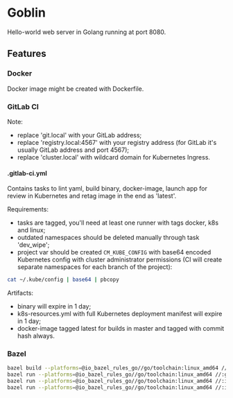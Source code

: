 # Goblin

Hello-world web server in Golang running at port 8080.

## Features

### Docker

Docker image might be created with Dockerfile.

### GitLab CI

Note:

* replace 'git.local' with your GitLab address;
* replace 'registry.local:4567' with your registry address (for GitLab it's usually GitLab address and port 4567);
* replace 'cluster.local' with wildcard domain for Kubernetes Ingress.

#### .gitlab-ci.yml

Contains tasks to lint yaml, build binary, docker-image, launch app for review in Kubernetes and retag image in the end as 'latest'.

Requirements:

* tasks are tagged, you'll need at least one runner with tags docker, k8s and linux;
* outdated namespaces should be deleted manually through task 'dev_wipe';
* project var should be created `CM_KUBE_CONFIG` with base64 encoded Kubernetes config with cluster administrator permissions (CI will create separate namespaces for each branch of the project):

```bash
cat ~/.kube/config | base64 | pbcopy
```

Artifacts:

* binary will expire in 1 day;
* k8s-resources.yml with full Kubernetes deployment manifest will expire in 1 day;
* docker-image tagged latest for builds in master and tagged with commit hash always.

### Bazel

```bash
bazel build --platforms=@io_bazel_rules_go//go/toolchain:linux_amd64 //...
bazel run --platforms=@io_bazel_rules_go//go/toolchain:linux_amd64 //:goblin
bazel run --platforms=@io_bazel_rules_go//go/toolchain:linux_amd64 //:image
bazel run --platforms=@io_bazel_rules_go//go/toolchain:linux_amd64 //:image-push
```
